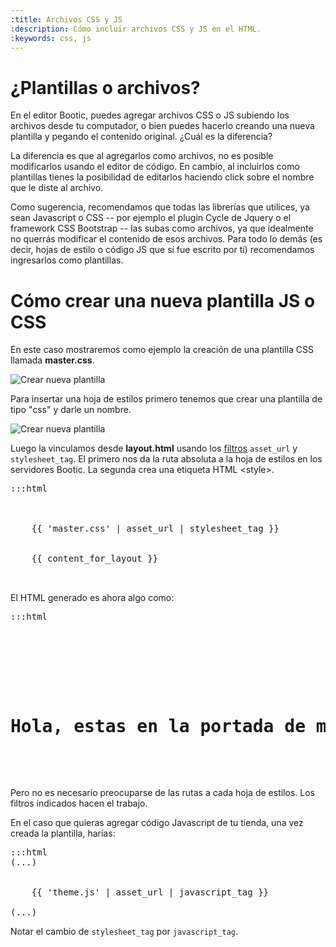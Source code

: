 ```yaml
---
:title: Archivos CSS y JS
:description: Cómo incluir archivos CSS y JS en el HTML.
:keywords: css, js
---
```


# ¿Plantillas o archivos?

En el editor Bootic, puedes agregar archivos CSS o JS subiendo los archivos desde tu computador, o bien puedes hacerlo creando una nueva plantilla y pegando el contenido original. ¿Cuál es la diferencia?

La diferencia es que al agregarlos como archivos, no es posible modificarlos usando el editor de código. En cambio, al incluirlos como plantillas tienes la posibilidad de editarlos haciendo click sobre el nombre que le diste al archivo.

Como sugerencia, recomendamos que todas las librerías que utilices, ya sean Javascript o CSS -- por ejemplo el plugin Cycle de Jquery o el framework CSS Bootstrap -- las subas como archivos, ya que idealmente no querrás modificar el contenido de esos archivos. Para todo lo demás (es decir, hojas de estilo o código JS que sí fue escrito por tí) recomendamos ingresarlos como plantillas.

# Cómo crear una nueva plantilla JS o CSS

En este caso mostraremos como ejemplo la creación de una plantilla CSS llamada **master.css**.

<img src="/img/themes/new_template.png" alt="Crear nueva plantilla" class="right" />

Para insertar una hoja de estilos primero tenemos que crear una plantilla de tipo "css" y darle un nombre.

<img src="/img/themes/new_template2.png" alt="Crear nueva plantilla" />

Luego la vinculamos desde **layout.html** usando los <a href="#">filtros</a> <code>asset_url</code> y <code>stylesheet_tag</code>. El primero nos da la ruta absoluta a la hoja de estilos en los servidores Bootic. La segunda crea una etiqueta HTML &lt;style&gt;.

<pre>:::html
<html>
  <head>
    <title>{{ shop.name }}</title>
    {{ 'master.css' | asset_url | stylesheet_tag }}
  </head>
  <body>
    {{ content_for_layout }}
  </body>
</html>
</pre>

El HTML generado es ahora algo como:

<pre>:::html
<html>
  <head>
    <title>Mi tienda</title>
    <link href="http://static.bootic.net/themes/112/master.css" media="all" rel="stylesheet" type="text/css">
  </head>
  <body>
    <h1>Hola, estas en la portada de mi sitio!</h1>
  </body>
</html>
</pre>

Pero no es necesario preocuparse de las rutas a cada hoja de estilos. Los filtros indicados hacen el trabajo.

En el caso que quieras agregar código Javascript de tu tienda, una vez creada la plantilla, harías:

<pre>:::html
(...)
  <head>
    <title>{{ shop.name }}</title>
    {{ 'theme.js' | asset_url | javascript_tag }}
  </head>
(...)
</pre>
</div>

Notar el cambio de <code>stylesheet_tag</code> por <code>javascript_tag</code>.
